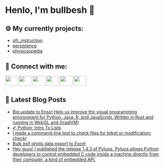 # Henlo, I'm bullbesh 👋

## ⚙️ My currently projects:
- [pfr_instruction](https://github.com/bullbesh/pfr_instruction)
- [persistence](https://github.com/bullbesh/persistence)
- [physicsopedia](https://github.com/bullbesh/physicsopedia)

## 🔎 Connect with me:
[<img height="32" width="40" src="https://cdn.jsdelivr.net/npm/simple-icons@v5/icons/telegram.svg" />](https://t.me/bullbesh)
[<img height="32" width="40" src="https://cdn.jsdelivr.net/npm/simple-icons@v5/icons/vk.svg" />](https://vk.com/bullbesh)
[<img height="32" width="40" src="https://cdn.jsdelivr.net/npm/simple-icons@v5/icons/twitter.svg" />](https://twitter.com/bullbesh1)
[<img height="32" width="40" src="https://cdn.jsdelivr.net/npm/simple-icons@v5/icons/instagram.svg" />](https://www.instagram.com/bullbesh)
[<img height="32" width="40" src="https://cdn.jsdelivr.net/npm/simple-icons@v5/icons/reddit.svg" />](https://www.reddit.com/user/bullbesh)
[<img height="32" width="40" src="https://cdn.jsdelivr.net/npm/simple-icons@v5/icons/youtube.svg" />](https://www.youtube.com/channel/UCtfjRs6uzgq5mfm8S06WTcg)

## 📕 Latest Blog Posts
<!-- BLOG-POST-LIST:START -->
- [Big update to Enso! Help us improve the visual programming environment for Python, Java, R, and JavaScript. Written in Rust and running in WebGL and GraalVM!](https://www.reddit.com/r/Python/comments/p5gbkz/big_update_to_enso_help_us_improve_the_visual/)
- [✔ Python: Intro To Lists](https://www.reddit.com/r/Python/comments/p5emlf/python_intro_to_lists/)
- [I made a command-line tool to check files for bitrot or modification: checkr](https://www.reddit.com/r/Python/comments/p5dycx/i_made_a_commandline_tool_to_check_files_for/)
- [Bulk exif photo data export to Excel](https://www.reddit.com/r/Python/comments/p5dl9y/bulk_exif_photo_data_export_to_excel/)
- [Hey guys! I published the release 1.4.3 of Pyluos. Pyluos allows Python developers to control embedded C code inside a machine directly from their computer, a kind of embedded API.](https://www.reddit.com/r/Python/comments/p5d78s/hey_guys_i_published_the_release_143_of_pyluos/)
<!-- BLOG-POST-LIST:END -->
